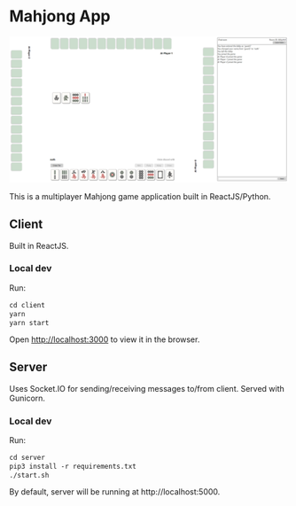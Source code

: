 # Mahjong App

<img src="/mahjong_sample_1.png">

This is a multiplayer Mahjong game application built in ReactJS/Python.

## Client
Built in ReactJS.

### Local dev
Run:
```
cd client
yarn
yarn start
```

Open [http://localhost:3000](http://localhost:3000) to view it in the browser.

## Server
Uses Socket.IO for sending/receiving messages to/from client. Served with Gunicorn.

### Local dev
Run:
```
cd server
pip3 install -r requirements.txt
./start.sh
```

By default, server will be running at http://localhost:5000.

